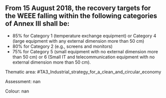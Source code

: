 ## From 15 August 2018, the recovery targets for the WEEE falling within the following categories of Annex III shall be:
-	85% for Category 1 (temperature exchange equipment) or Category 4 (large equipment with any external dimension more than 50 cm)
-	80% for Category 2 (e.g., screens and monitors)
-	75% for Category 5 (small equipment with no external dimension more than 50 cm) or 6 (Small IT and telecommunication equipment with no external dimension more than 50 cm).


Thematic area: #TA3_Industrial_strategy_for_a_clean_and_circular_economy

Assessment: nan

Colour: nan
